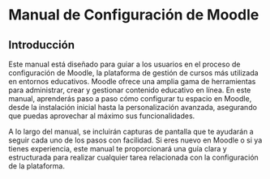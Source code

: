 # Manual de Configuración de Moodle

## Introducción

Este manual está diseñado para guiar a los usuarios en el proceso de configuración de Moodle, la plataforma de gestión de cursos más utilizada en entornos educativos. Moodle ofrece una amplia gama de herramientas para administrar, crear y gestionar contenido educativo en línea. En este manual, aprenderás paso a paso cómo configurar tu espacio en Moodle, desde la instalación inicial hasta la personalización avanzada, asegurando que puedas aprovechar al máximo sus funcionalidades.

A lo largo del manual, se incluirán capturas de pantalla que te ayudarán a seguir cada uno de los pasos con facilidad. Si eres nuevo en Moodle o si ya tienes experiencia, este manual te proporcionará una guía clara y estructurada para realizar cualquier tarea relacionada con la configuración de la plataforma.
